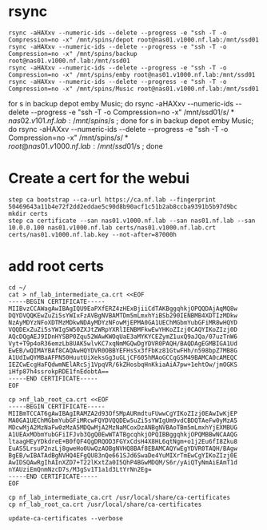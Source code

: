 # rsync
```
rsync -aHAXxv --numeric-ids --delete --progress -e "ssh -T -o Compression=no -x" /mnt/spins/depot root@nas01.v1000.nf.lab:/mnt/ssd01 
rsync -aHAXxv --numeric-ids --delete --progress -e "ssh -T -o Compression=no -x" /mnt/spins/backup root@nas01.v1000.nf.lab:/mnt/ssd01 
rsync -aHAXxv --numeric-ids --delete --progress -e "ssh -T -o Compression=no -x" /mnt/spins/emby root@nas01.v1000.nf.lab:/mnt/ssd01 
rsync -aHAXxv --numeric-ids --delete --progress -e "ssh -T -o Compression=no -x" /mnt/spins/Music root@nas01.v1000.nf.lab:/mnt/ssd01 
```

for s in backup depot emby Music; do rsync -aHAXxv --numeric-ids --delete --progress -e "ssh -T -o Compression=no -x" /mnt/ssd01/$s/* nas02.v101.nf.lab:/mnt/spins/$s ; done
for s in backup depot emby Music; do rsync -aHAXxv --numeric-ids --delete --progress -e "ssh -T -o Compression=no -x" /mnt/spins/$s/* root@nas01.v1000.nf.lab:/mnt/ssd01/$s ; done

# Create a cert for the webui
```
step ca bootstrap --ca-url https://ca.nf.lab --fingerprint 50469643a11b4e72f2dd2eddae5c90d8b90acf1c51b2ab8ccba9391b5b97d9bc
mkdir certs
step ca certificate --san nas01.v1000.nf.lab --san nas01.nf.lab --san 10.0.0.100 nas01.v1000.nf.lab certs/nas01.v1000.nf.lab.crt certs/nas01.v1000.nf.lab.key --not-after=87000h
```

# add root certs
```
cd ~/
cat > nf_lab_intermediate_ca.crt <<EOF
-----BEGIN CERTIFICATE-----
MIIBvzCCAWagAwIBAgIQU9EaPXfERZ4zHExBjiiCdTAKBggqhkjOPQQDAjAqMQ8w
DQYDVQQKEwZuZi5sYWIxFzAVBgNVBAMTDm5mLmxhYiBSb290IENBMB4XDTIzMDkw
NzAyMDYzNFoXDTMzMDkwNDAyMDYzNFowMjEPMA0GA1UEChMGbmYubGFiMR8wHQYD
VQQDExZuZi5sYWIgSW50ZXJtZWRpYXRlIENBMFkwEwYHKoZIzj0CAQYIKoZIzj0D
AQcDQgAEJ9IDnHYSBP0Zqu52WAwKWOqUaE3aMYKYCEZymZ1uxQ9aJQa/07uzTnW6
Vyt+T9p4oR36emzLb8UAK5wlvKC7xqNmMGQwDgYDVR0PAQH/BAQDAgEGMBIGA1Ud
EwEB/wQIMAYBAf8CAQAwHQYDVR0OBBYEFHsSx3fFbKz81GtwFHh/n598bpZ7MB8G
A1UdIwQYMBaAFPN50HuutUiXeksGg3uGLjCF605hMAoGCCqGSM49BAMCA0cAMEQC
IEZCwEcgHaFQdwmNElARcSj1VpqVR/6kZHosbqHnKkiaAiA7pw+1ehtOw/jmOGKS
iHfp87h4ssrokpRDE1fnEdobtA==
-----END CERTIFICATE-----
EOF

cp >nf_lab_root_ca.crt <<EOF
-----BEGIN CERTIFICATE-----
MIIBmTCCAT6gAwIBAgIRAMZA2d93OfSMpAURmdtuFUwwCgYIKoZIzj0EAwIwKjEP
MA0GA1UEChMGbmYubGFiMRcwFQYDVQQDEw5uZi5sYWIgUm9vdCBDQTAeFw0yMzA5
MDcwMjA2MzNaFw0zMzA5MDQwMjA2MzNaMCoxDzANBgNVBAoTBm5mLmxhYjEXMBUG
A1UEAxMObmYubGFiIFJvb3QgQ0EwWTATBgcqhkjOPQIBBggqhkjOPQMBBwNCAAQG
ltaagHEyYDkdreE+B0fQF4QgDRQOD3FGYxCdsH4X8HL6qtNgm+o1j2Eu6fI8Zku8
EuAS5LrsuP2nzLj8gweHo0UwQzAOBgNVHQ8BAf8EBAMCAQYwEgYDVR0TAQH/BAgw
BgEB/wIBATAdBgNVHQ4EFgQU83nQe661SJd6SwaDe4YuMIXrTmEwCgYIKoZIzj0E
AwIDSQAwRgIhAInXZD7+T22lKxtZa0I5QhP4BGwMDQM/S6r/yAiQTyNmAiEAmT1d
nYAUziEmQnmNzcD7s/M3gSv1T1a1d3LtYrNn2Eg=
-----END CERTIFICATE-----
EOF

cp nf_lab_intermediate_ca.crt /usr/local/share/ca-certificates
cp nf_lab_root_ca.crt /usr/local/share/ca-certificates

update-ca-certificates --verbose
```
